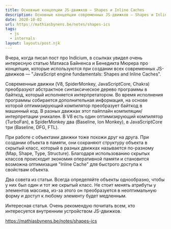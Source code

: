 ```yaml
---
title: Основные концепции JS-движков — Shapes и Inline Caches
description: Основные концепции современных JS-движков — Shapes и Inline Cahces
date: 2020-10-02
url: https://mathiasbynens.be/notes/shapes-ics
tags:
  - js
  - internals
layout: layouts/post.njk
---
```

Вчера, когда писал пост про Indicium, в ссылках увидел очень интересную статью Матиаса Байненса и Бенедикта Мюрера про концепции, которые используются при создании всех современных JS-движков — "JavaScript engine fundamentals: Shapes and Inline Caches".

Современные движки (V8, SpiderMonkey, JavaScriptCore, Chakra) преобразуют абстрактное синтаксическое дерево программы в байткод, который исполняется интерпретатором. Во время исполнения программы собирается дополнительная информация, на основе которой оптимизирующий компилятор преобразует байткод в машинный код. В разных движках этот пайплайн компиляции/интерпретации уникален. В V8 есть один оптимизирующий компилятор (TurboFan), в SpiderMonkey два (Baseline, Ion Monkey), в JavaScriptCore три (Baseline, DFG, FTL).

При работе с объектами движки тоже похожи друг на друга. При создании объекта в памяти, они сохраняют структуру объекта в скрытый класс, который в разных движках называется по-разному (Map, Shape, Type, Structure). Благодаря использованию скрытых классов происходит экономия оперативной памяти и становится возможна  оптимизация "Inline Cache" для быстрого доступа к свойствам объекта.

Два совета из статьи. Всегда определяйте объекты однообразно, чтобы у них был один и тот же скрытый класс. Не стоит менять атрибуты у элементов массива, из-за этого он преобразуется в неоптимальную форму и доступ к любому элементу будет медленным.

Интересная статья. Очень рекомендую почитать всем, кто интересуется внутренним устройством JS-движков.

https://mathiasbynens.be/notes/shapes-ics
